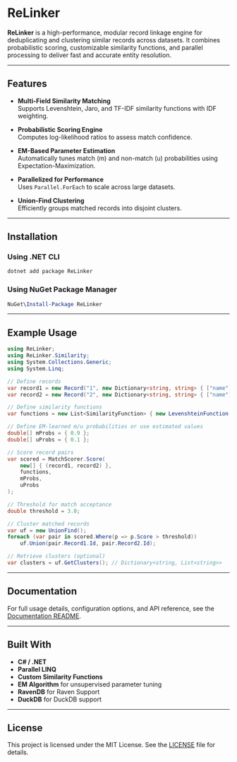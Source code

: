 # ReLinker

**ReLinker** is a high-performance, modular record linkage engine for deduplicating and clustering similar records across datasets. It combines probabilistic scoring, customizable similarity functions, and parallel processing to deliver fast and accurate entity resolution.

---

## Features

- **Multi-Field Similarity Matching**  
  Supports Levenshtein, Jaro, and TF-IDF similarity functions with IDF weighting.

- **Probabilistic Scoring Engine**  
  Computes log-likelihood ratios to assess match confidence.

- **EM-Based Parameter Estimation**  
  Automatically tunes match (m) and non-match (u) probabilities using Expectation-Maximization.

- **Parallelized for Performance**  
  Uses `Parallel.ForEach` to scale across large datasets.

- **Union-Find Clustering**  
  Efficiently groups matched records into disjoint clusters.

---

## Installation

### Using .NET CLI

```bash
dotnet add package ReLinker
```

### Using NuGet Package Manager

```powershell
NuGet\Install-Package ReLinker
```

---

## Example Usage

```csharp
using ReLinker;
using ReLinker.Similarity;
using System.Collections.Generic;
using System.Linq;

// Define records
var record1 = new Record("1", new Dictionary<string, string> { ["name"] = "Alice Smith" });
var record2 = new Record("2", new Dictionary<string, string> { ["name"] = "Alicia Smythe" });

// Define similarity functions
var functions = new List<SimilarityFunction> { new LevenshteinFunction("name") };

// Define EM-learned m/u probabilities or use estimated values
double[] mProbs = { 0.9 };
double[] uProbs = { 0.1 };

// Score record pairs
var scored = MatchScorer.Score(
    new[] { (record1, record2) },
    functions,
    mProbs,
    uProbs
);

// Threshold for match acceptance
double threshold = 3.0;

// Cluster matched records
var uf = new UnionFind();
foreach (var pair in scored.Where(p => p.Score > threshold))
    uf.Union(pair.Record1.Id, pair.Record2.Id);

// Retrieve clusters (optional)
var clusters = uf.GetClusters(); // Dictionary<string, List<string>>
```

---

## Documentation

For full usage details, configuration options, and API reference, see the [Documentation README](./relinker/docs/README.md).

---

## Built With

- **C# / .NET**
- **Parallel LINQ**
- **Custom Similarity Functions**
- **EM Algorithm** for unsupervised parameter tuning
- **RavenDB** for Raven Support
- **DuckDB** for DuckDB support
---

## License

This project is licensed under the MIT License. See the [LICENSE](./LICENSE) file for details.
